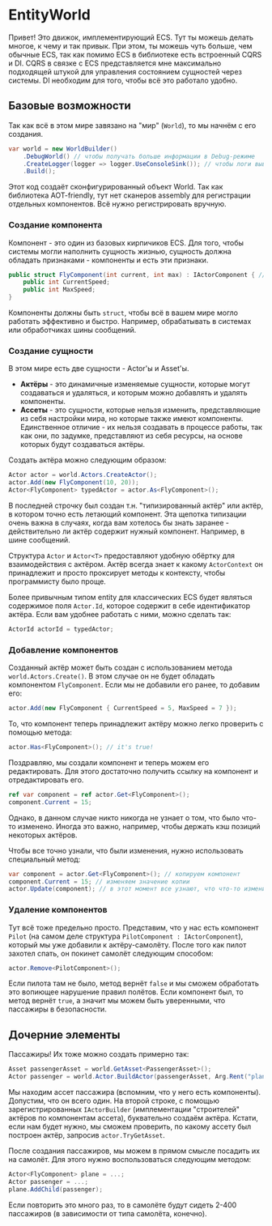 # EntityWorld

Привет! Это движок, имплементирующий ECS. Тут ты можешь делать многое, к чему и так привык.
При этом, ты можешь чуть больше, чем обычные ECS, так как помимо ECS в библиотеке есть встроенный CQRS и DI.
CQRS в связке с ECS представляется мне максимально подходящей штукой для управления состоянием сущностей через системы.
DI необходим для того, чтобы всё это работало удобно.

## Базовые возможности

Так как всё в этом мире завязано на "мир" (`World`), то мы начнём с его создания.
```csharp
var world = new WorldBuilder()
    .DebugWorld() // чтобы получать больше информации в Debug-режиме 
    .CreateLogger(logger => logger.UseConsoleSink()); // чтобы логи выводились в консоль
    .Build();    
```
Этот код создаёт сконфигурированный объект World. Так как библиотека AOT-friendly, тут нет сканеров assembly для регистрации отдельных компонентов. Всё нужно регистрировать вручную.

### Создание компонента

Компонент - это один из базовых кирпичиков ECS.
Для того, чтобы системы могли наполнить сущность жизнью, сущность должна обладать признаками - компоненты и есть эти признаки.

```csharp
public struct FlyComponent(int current, int max) : IActorComponent { // необходимо указать маркерный интерфейс
    public int CurrentSpeed;
    public int MaxSpeed;
}
```
Компоненты должны быть `struct`, чтобы всё в вашем мире могло работать эффективно и быстро.
Например, обрабатывать в системах или обработчиках шины сообщений.

### Создание сущности

В этом мире есть две сущности - Actor'ы и Asset'ы.
- **Актёры** - это динамичные изменяемые сущности, которые могут создаваться и удаляться, и которым можно добавлять и удалять компоненты.
- **Ассеты** - это сущности, которые нельзя изменить, представляющие из себя настройки мира, но которые также имеют компоненты.
Единственное отличие - их нельзя создавать в процессе работы, так как они, по задумке, представляют из себя ресурсы, на основе которых будут создаваться актёры.

Создать актёра можно следующим образом:
```csharp
Actor actor = world.Actors.CreateActor();
actor.Add(new FlyComponent(10, 20));
Actor<FlyComponent> typedActor = actor.As<FlyComponent>();
```

В последней строчку был создан т.н. "типизированный актёр" или актёр, в котором точно есть летающий компонент.
Эта щепотка типизации очень важна в случаях, когда вам хотелось бы знать заранее - действительно ли актёр содержит нужный компонент. Например, в шине сообщений.

Структура `Actor` и `Actor<T>` предоставляют удобную обёртку для взаимодействия с актёром. Актёр всегда знает к какому `ActorContext` он принадлежит и просто проксирует методы к контексту, чтобы программисту было проще.

Более привычным типом entity для классических ECS будет являться содержимое поля `Actor.Id`, которое содержит в себе идентификатор актёра. 
Если вам удобнее работать с ними, можно сделать так:

```csharp
ActorId actorId = typedActor;
```

### Добавление компонентов

Созданный актёр может быть создан с использованием метода `world.Actors.Create()`.
В этом случае он не будет обладать компонентом `FlyComponent`. Если мы не добавили его ранее, то добавим его:
```csharp
actor.Add(new FlyComponent { CurrentSpeed = 5, MaxSpeed = 7 });
```
То, что компонент теперь принадлежит актёру можно легко проверить с помощью метода:
```csharp
actor.Has<FlyComponent>(); // it's true!
```

Поздравляю, мы создали компонент и теперь можем его редактировать.
Для этого достаточно получить ссылку на компонент и отредактировать его.
```csharp
ref var component = ref actor.Get<FlyComponent>();
component.Current = 15;
```

Однако, в данном случае никто никогда не узнает о том, что было что-то изменено. 
Иногда это важно, например, чтобы держать кэш позиций некоторых актёров.

Чтобы все точно узнали, что были изменения, нужно использовать специальный метод:

```csharp
var component = actor.Get<FlyComponent>(); // копируем компонент
component.Current = 15; // изменяем значение копии
actor.Update(component); // в этот момент все узнают, что что-то изменилось
```

### Удаление компонентов

Тут всё тоже предельно просто. Представим, что у нас есть компонент `Pilot` (на самом деле структура `PilotComponent : IActorComponent`), который мы уже добавили к актёру-самолёту.
После того как пилот захотел спать, он покинет самолёт следующим способом:
```csharp
actor.Remove<PilotComponent>();
```
Если пилота там не было, метод вернёт `false` и мы сможем обработать это вопиющее нарушение правил полётов.
Если компонент был, то метод вернёт `true`, а значит мы можем быть уверенными, что пассажиры в безопасности.

## Дочерние элементы

Пассажиры! Их тоже можно создать примерно так:

```csharp
Asset passengerAsset = world.GetAsset<PassengerAsset>(); 
Actor passenger = world.Actor.BuildActor(passengerAsset, Arg.Rent("plane", planeActor))
```

Мы находим ассет пассажира (вспомним, что у него есть компоненты). 
Допустим, что он всего один. 
На второй строке, с помощью зарегистрированных `IActorBuilder` (имплементации "строителей" актёров по компонентам ассета), буквательно создаём актёра.
Кстати, если нам будет нужно, мы сможем проверить, по какому ассету был построен актёр, запросив `actor.TryGetAsset`.

После создания пассажиров, мы можем в прямом смысле посадить их на самолёт.
Для этого нужно воспользоваться следующим методом:

```csharp
Actor<FlyComponent> plane = ...; 
Actor passenger = ...;
plane.AddChild(passenger);
```

Если повторить это много раз, то в самолёте будут сидеть 2-400 пассажиров (в зависимости от типа самолёта, конечно).
